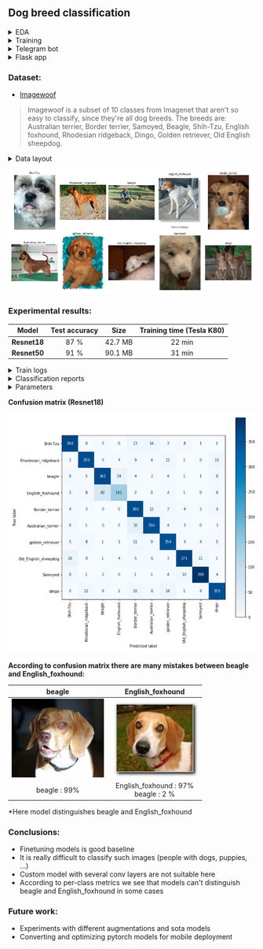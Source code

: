 ## Dog breed classification

<details>
  <summary>EDA</summary>


* [Colab](https://colab.research.google.com/drive/1dZi19we1l71v7I2gcR8Kb4KS5wfEN-pU?usp=sharing)

</details>
<details>
  <summary>Training</summary>


* [Colab](https://colab.research.google.com/drive/19t7Z1DF7v0_HXelcu3mFrwxC5pvRTR-2?usp=sharing)

**Environment:**
```bash
https://github.com/adeshkin/classification_dogs.git 
cd classification_dogs
python3 -m venv ./venv
source venv/bin/activate
pip install -r scripts/requirements.txt
```

**Data preparation:**
```bash
cd data
bash download_data.sh
python3 prepare_data.py
```

**Training:**
```bash
cd scripts
python3 train.py /path/to/config
```
</details>
<details>
  <summary>Telegram bot</summary>

* [Telegram bot](bot/README.md)
</details>
<details>
  <summary>Flask app</summary>

* [Flask app](flask/README.md)
</details>

### Dataset: 
  * [Imagewoof](https://github.com/fastai/imagenette#imagewoof)
> Imagewoof is a subset of 10 classes from Imagenet that aren't so easy to classify, since they're all dog breeds. The breeds are: Australian terrier, Border terrier, Samoyed, Beagle, Shih-Tzu, English foxhound, Rhodesian ridgeback, Dingo, Golden retriever, Old English sheepdog. 

<details>
  <summary>Data layout</summary>

```
imagewoof2-160
    train
        n02086240
            ILSVRC2012_val_00000907.JPEG
            ...
        ...
        n02115641
    val
        n02086240
            ILSVRC2012_val_00002701.JPEG
            ...
        ...
        n02115641
```
</details>


![](images/classes.png)


### Experimental results:

| Model        | Test accuracy | Size    | Training time (Tesla K80) |
|--------------|:-------------:|---------|:-------------------------:|
| **Resnet18** |     87 %      | 42.7 MB |          22 min           |
| **Resnet50** |     91 %      | 90.1 MB |          31 min           |

<details>
  <summary>Train logs</summary>

![](images/train_logs.png)


</details>

<details>
  <summary>Classification reports</summary>

**Resnet18:**

![](images/report_resnet18.png)

**Resnet50:**

![](images/report_resnet50.png)

</details>

<details>
  <summary>Parameters</summary>

**data**: imagewoof2-160

**split**: 
* train: train1 - 80%, dev - 20 %
* test: val - 100%  

**# classes**: 10, **batch size**: 32,  **# epochs**: 20

**lr_scheduler.StepLR**: 
* step_size=10
* gamma=0.1

**Augmentations**: Resize(height=160, width=160), ShiftScaleRotate, HorizontalFlip, VerticalFlip, 
CoarseDropout, GaussNoise, RGBShift, RandomBrightnessContrast

<details>
  <summary>example</summary>

![](images/aug_images.png)

</details>

</details>

**Confusion matrix (Resnet18)**

![](images/conf_resnet18.png)

**According to confusion matrix there are many mistakes between beagle and English_foxhound:**

|                  beagle                  |             English_foxhound             |
|:----------------------------------------:|:----------------------------------------:|
|      ![](data/examples/beagle.JPEG)      | ![](data/examples/English_foxhound.JPEG) |
|               beagle : 99%               | English_foxhound : 97% <br/>beagle : 2 % |

*Here model distinguishes beagle and English_foxhound

### Conclusions:
* Finetuning models is good baseline 
* It is really difficult to classify such images (people with dogs, puppies, ...)
* Custom model with several conv layers are not suitable here
* According to per-class metrics we see that models can't distinguish beagle and English_foxhound in some cases 


### Future work:
* Experiments with different augmentations and sota models
* Converting and optimizing pytorch models for mobile deployment

